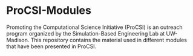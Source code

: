 # ProCSI-Modules

Promoting the Computational Science Initiative (ProCSI) is an outreach program organized by the Simulation-Based Engineering Lab at UW-Madison. This repository contains the material used in different modules that have been presented in ProCSI.

